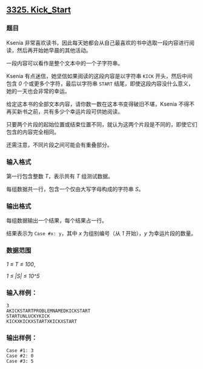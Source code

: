 ## [3325. Kick_Start](https://www.acwing.com/problem/content/3328/)

### 题目

Ksenia 非常喜欢读书，因此每天她都会从自己最喜欢的书中选取一段内容进行阅读，然后再开始她早晨的其他活动。

一段内容可以看作是整个文本中的一个子字符串。

Ksenia 有点迷信，她坚信如果阅读的这段内容是以字符串 `KICK` 开头，然后中间包含 *0* 个或更多个字符，最后以字符串 `START` 结尾，即使这段内容没什么意义，她的一天也会非常的幸运。

给定这本书的全部文本内容，请你数一数在这本书变得破旧不堪，Ksenia 不得不再买新书之前，共有多少个幸运片段可供她阅读。

只要两个片段的起始位置或结束位置不同，就认为这两个片段是不同的，即使它们包含的内容完全相同。

还需注意，不同片段之间可能会有重叠部分。

### 输入格式

第一行包含整数 *T*，表示共有 *T* 组测试数据。

每组数据共一行，包含一个仅由大写字母构成的字符串 *S*。

### 输出格式

每组数据输出一个结果，每个结果占一行。

结果表示为 `Case #x: y`，其中 *x* 为组别编号（从 *1* 开始），*y* 为幸运片段的数量。

### 数据范围

*1 ≤ T ≤ 100*,

*1 ≤ |S| ≤ 10^5*

### 输入样例：

```
3
AKICKSTARTPROBLEMNAMEDKICKSTART
STARTUNLUCKYKICK
KICKXKICKXSTARTXKICKXSTART
```

### 输出样例：

```
Case #1: 3
Case #2: 0
Case #3: 5
```
